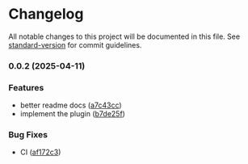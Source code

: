 # Changelog

All notable changes to this project will be documented in this file. See [standard-version](https://github.com/conventional-changelog/standard-version) for commit guidelines.

### 0.0.2 (2025-04-11)


### Features

* better readme docs ([a7c43cc](https://github.com/Cap-go/capacitor-android-usagestatsmanager/commit/a7c43cc6fbcff987327ea82a8d7edd85113e0acb))
* implement the plugin ([b7de25f](https://github.com/Cap-go/capacitor-android-usagestatsmanager/commit/b7de25f27d0df4b06808402a434f3390b5ee0595))


### Bug Fixes

* CI ([af172c3](https://github.com/Cap-go/capacitor-android-usagestatsmanager/commit/af172c34422397ae6a028e4792d14750cf76a063))
